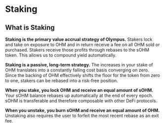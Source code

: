 # Staking

## What is Staking

**Staking is the primary value accrual strategy of Olympus.** Stakers lock and take on exposure to OHM and in return receive a fee on all OHM sold or purchased. Stakers receive those profits through rebases to the sOHM token. This allows us to compound yield automatically.

**Staking is a passive, long-term strategy.** The increases in your stake of OHM translates into a constantly falling cost basis converging on zero. Since the backing of OHM effectively shifts the floor for the token from zero to one, stakers can be rebased into a risk-free position. 

**When you stake, you lock OHM and receive an equal amount of sOHM.** Your sOHM balance rebases up automatically at the end of every epoch. sOHM is transferable and therefore composable with other DeFi protocols.

**When you unstake, you burn sOHM and receive an equal amount of OHM.** Unstaking also requires the user to forfeit the most recent rebase as an exit fee.

